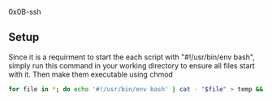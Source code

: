 0x0B-ssh

## Setup

Since it is a requirment to start the each script with "#!/usr/bin/env bash", simply run this command in your working directory to ensure all files start with it. 
Then make them executable using chmod

```bash
for file in *; do echo '#!/usr/bin/env bash' | cat - "$file" > temp && mv temp "$file"; done
```
